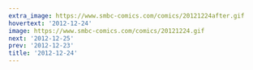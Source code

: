 ```yaml
---
extra_image: https://www.smbc-comics.com/comics/20121224after.gif
hovertext: '2012-12-24'
image: https://www.smbc-comics.com/comics/20121224.gif
next: '2012-12-25'
prev: '2012-12-23'
title: '2012-12-24'
---
```

